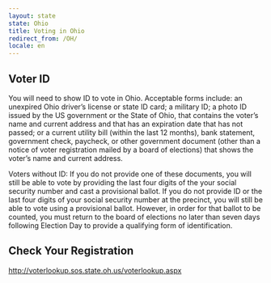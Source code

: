 ```yaml
---
layout: state
state: Ohio
title: Voting in Ohio
redirect_from: /OH/
locale: en
---
```


## Voter ID

You will need to show ID to vote in Ohio. Acceptable forms include: an unexpired Ohio driver’s license or state ID card; a military ID; a photo ID issued by the US government or the State of Ohio, that contains the voter’s name and current address and that has an expiration date that has not passed; or a current utility bill (within the last 12 months), bank statement, government check, paycheck, or other government document (other than a notice of voter registration mailed by a board of elections) that shows the voter’s name and current address.

Voters without ID: If you do not provide one of these documents, you will still be able to vote by providing the last four digits of the your social security number and cast a provisional ballot. If you do not provide ID or the last four digits of your social security number at the precinct, you will still be able to vote using a provisional ballot. However, in order for that ballot to be counted, you must return to the board of elections no later than seven days following Election Day to provide a qualifying form of identification.

## Check Your Registration

<http://voterlookup.sos.state.oh.us/voterlookup.aspx>
